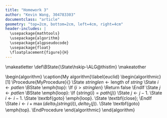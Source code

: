 ```yaml
---
title: "Homework 3"
author: "Kevin Wang, 304783303"
documentclass: "article"
geometry: "top=2cm, bottom=2cm, left=4cm, right=4cm"
header-includes: |
  \usepackage{mathtools}
  \usepackage{algorithm}
  \usepackage{algpseudocode}
  \usepackage{float}
  \floatplacement{figure}{H}
---
```


\makeatletter
\def\BState{\State\hskip-\ALG@thistlm}
\makeatother

\begin{algorithm}
\caption{My algorithm}\label{euclid}
\begin{algorithmic}[1]
\Procedure{MyProcedure}{}
\State $\textit{stringlen} \gets \text{length of }\textit{string}$
\State $i \gets \textit{patlen}$
\BState \emph{top}:
\If {$i > \textit{stringlen}$} \Return false
\EndIf
\State $j \gets \textit{patlen}$
\BState \emph{loop}:
\If {$\textit{string}(i) = \textit{path}(j)$}
\State $j \gets j-1$.
\State $i \gets i-1$.
\State \textbf{goto} \emph{loop}.
\State \textbf{close};
\EndIf
\State $i \gets i+\max(\textit{delta}_1(\textit{string}(i)),\textit{delta}_2(j))$.
\State \textbf{goto} \emph{top}.
\EndProcedure
\end{algorithmic}
\end{algorithm}
